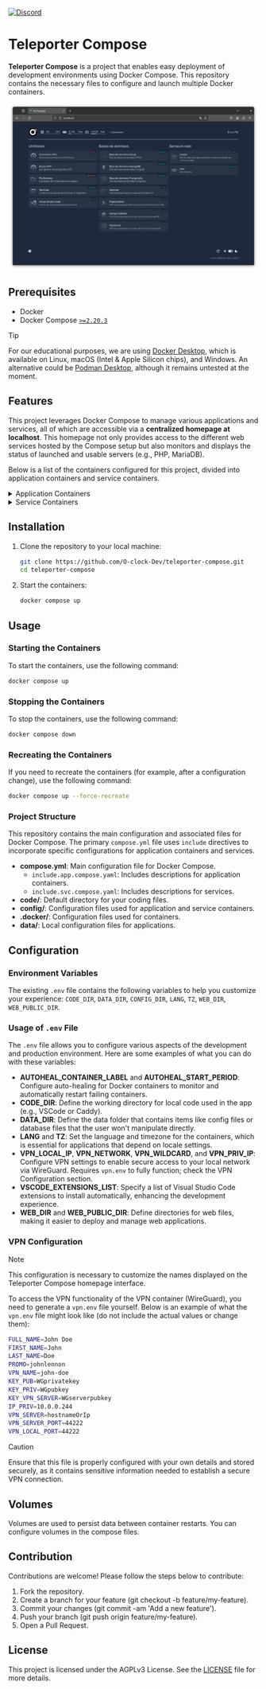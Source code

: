 [![Discord](https://img.shields.io/badge/-Discord-7289DA?style=flat&logo=Discord&logoColor=white)](https://discord.gg/t6RgjvBfCT)

# Teleporter Compose

**Teleporter Compose** is a project that enables easy deployment of development environments using Docker Compose. This repository contains the necessary files to configure and launch multiple Docker containers.

![Screenshot of Teleporter Compose homepage](docs/images/presentation_teleporter-compose.png)

## Prerequisites

- Docker
- Docker Compose [`>=2.20.3`](https://docs.docker.com/compose/multiple-compose-files/include/)

> [!TIP]
> For our educational purposes, we are using [Docker Desktop](https://www.docker.com/products/docker-desktop/), which is available on Linux, macOS (Intel & Apple Silicon chips), and Windows. An alternative could be [Podman Desktop](https://podman-desktop.io/), although it remains untested at the moment.

## Features

This project leverages Docker Compose to manage various applications and services, all of which are accessible via a **centralized homepage at localhost**. This homepage not only provides access to the different web services hosted by the Compose setup but also monitors and displays the status of launched and usable servers (e.g., PHP, MariaDB).

Below is a list of the containers configured for this project, divided into application containers and service containers.

<details>

<summary>Application Containers</summary>

### Application Containers

1. **Dashboard (Homepage)**
    - **Container Name**: `teleporter-homepage`
    - **Image**: `ghcr.io/gethomepage/homepage:latest`
    - **Description**: Provides a central dashboard for the Teleporter system.
    - **Key Features**:
        - Customizable user interface based on environment variables.
        - Integrates with VPN setup.

2. **File Browser**
    - **Container Name**: `teleporter-filebrowser`
    - **Image**: `oclock/teleporter-filebrowser:latest`
    - **Description**: A simple file browser for managing files within the system.
    - **Key Features**:
        - No authentication required.
        - Integrates with local `CODE_DIR`, `DATA_DIR`, and `CONFIG_DIR`.

3. **Terminal**
    - **Container Name**: `teleporter-terminal`
    - **Image**: `oclock/teleporter-terminal:latest`
    - **Description**: Provides terminal access within a web interface.
    - **Key Features**:
        - Supports various environment configurations.
        - Integrates with Docker socket for extended functionalities.

4. **Web Server (Caddy)**
    - **Container Name**: `teleporter-caddyserver`
    - **Image**: `caddy:2.7.6`
    - **Description**: A versatile web server for hosting web applications.
    - **Key Features**:
        - Health checks to ensure server reliability.
        - Customizable through Caddyfile and environment variables.

5. **DBMS Access (Adminer)**
    - **Container Name**: `teleporter-adminer`
    - **Image**: `adminer:4.8.1`
    - **Description**: A database management tool for MariaDB.
    - **Key Features**:
        - Pre-configured with MariaDB settings.
        - Uses Dracula theme for UI.

6. **DBMS Access (PHPmyAdmin)**
    - **Container Name**: `teleporter-phpmyadmin`
    - **Image**: `oclock/teleporter-phpmyadmin:latest`
    - **Description**: Another database management tool, primarily for MySQL/MariaDB.
    - **Key Features**:
        - Configured with root user access.
        - Automatically restarts on failure.

7. **DBMS Access (MongoExpress)**
    - **Container Name**: `teleporter-mongo-express`
    - **Image**: `mongo-express:1.0.2-20-alpine3.19`
    - **Description**: A web-based MongoDB administration interface.
    - **Key Features**:
        - Admin access enabled.
        - Base URL configured for easy access.

8. **VSCode Server**
    - **Container Name**: `teleporter-vscode`
    - **Image**: `linuxserver/code-server:4.21.2`
    - **Description**: A web-based Visual Studio Code instance.
    - **Key Features**:
        - Supports a list of pre-installed extensions.
        - Integrates with local code directory.

</details>

<details>

<summary>Service Containers</summary>

### Service Containers

1. **WireGuard VPN**
    - **Container Name**: `teleporter-vpn`
    - **Image**: `oclock/teleporter-vpn:66b5ee9ca3a7676383cbf4be037bece1d336e23f`
    - **Description**: Provides secure VPN access using WireGuard.
    - **Key Features**:
        - Configurable via `vpn.env`.
        - Health checks to ensure VPN connectivity.

2. **AutoHeal Service**
    - **Container Name**: `teleporter-autoheal`
    - **Image**: `willfarrell/autoheal`
    - **Description**: Monitors and automatically restarts failing containers.
    - **Key Features**:
        - Uses Docker socket for container management.
        - Always restarts on failure.

3. **Reverse Proxy (HAProxy)**
    - **Container Name**: `teleporter-haproxy`
    - **Image**: `haproxy:lts-alpine`
    - **Description**: A high-performance reverse proxy server.
    - **Key Features**:
        - Customizable with HAProxy configuration.
        - Integrates with VPN setup for seamless routing.

4. **DBMS (MariaDB)**
    - **Container Name**: `teleporter-mariadb`
    - **Image**: `mariadb:11.3.2`
    - **Description**: Provides MariaDB database services.
    - **Key Features**:
        - Pre-configured with root password.
        - Health checks to ensure database availability.

5. **DBMS (MongoDB)**
    - **Container Name**: `teleporter-mongodb`
    - **Image**: `mongo:7.0`
    - **Description**: Provides MongoDB database services.
    - **Key Features**:
        - Configured with root user credentials.
        - Integrates with Mongo Express for management.

6. **DBMS (PostgreSQL)**
    - **Container Name**: `teleporter-postgres`
    - **Image**: `postgres:16.2`
    - **Description**: Provides PostgreSQL database services.
    - **Key Features**:
        - Configured with default password.
        - Always restarts on failure.

7. **Node.js Environment**
    - **Container Name**: `teleporter-node`
    - **Image**: `node:20`
    - **Description**: Provides a Node.js runtime environment.
    - **Key Features**:
        - Ports exposed for development.
        - Integrates with local node directory.

8. **PHP Environment**
    - **Container Name**: `teleporter-php`
    - **Image**: `php:8.3-fpm-alpine`
    - **Description**: Provides a PHP runtime environment.
    - **Key Features**:
        - Integrates with local web directory.
        - Supports FPM for fast processing.

9. **Template Config**
    - **Container Name**: `teleporter-templating-config`
    - **Image**: `oclock/teleporter-templating-config:latest`
    - **Description**: Manages templated configurations.
    - **Key Features**:
        - Configurable via environment variables.
        - Integrates with local config directory.

</details>

## Installation

1. Clone the repository to your local machine:
    ```bash
    git clone https://github.com/O-clock-Dev/teleporter-compose.git
    cd teleporter-compose
    ```

2. Start the containers:
    ```bash
    docker compose up
    ```

## Usage

### Starting the Containers

To start the containers, use the following command:
```bash
docker compose up
```

### Stopping the Containers

To stop the containers, use the following command:

```bash
docker compose down
```

### Recreating the Containers

If you need to recreate the containers (for example, after a configuration change), use the following command:

```bash
docker compose up --force-recreate
```

### Project Structure

This repository contains the main configuration and associated files for Docker Compose. The primary `compose.yml` file uses `include` directives to incorporate specific configurations for application containers and services.

- **compose.yml**: Main configuration file for Docker Compose.
    - `include.app.compose.yaml`: Includes descriptions for application containers.
    - `include.svc.compose.yaml`: Includes descriptions for services.
- **code/**: Default directory for your coding files.
- **config/**: Configuration files used for application and service containers.
- **.docker/**: Configuration files used for containers.
- **data/**: Local configuration files for applications.

## Configuration

### Environment Variables

The existing `.env` file contains the following variables to help you customize your experience: `CODE_DIR`, `DATA_DIR`, `CONFIG_DIR`, `LANG`, `TZ`, `WEB_DIR`, `WEB_PUBLIC_DIR`.

### Usage of `.env` File

The `.env` file allows you to configure various aspects of the development and production environment. Here are some examples of what you can do with these variables:

- **AUTOHEAL_CONTAINER_LABEL** and **AUTOHEAL_START_PERIOD**: Configure auto-healing for Docker containers to monitor and automatically restart failing containers.
- **CODE_DIR**: Define the working directory for local code used in the app (e.g., VSCode or Caddy).
- **DATA_DIR**: Define the data folder that contains items like config files or database files that the user won't manipulate directly.
- **LANG** and **TZ**: Set the language and timezone for the containers, which is essential for applications that depend on locale settings.
- **VPN_LOCAL_IP**, **VPN_NETWORK**, **VPN_WILDCARD**, and **VPN_PRIV_IP**: Configure VPN settings to enable secure access to your local network via WireGuard. Requires `vpn.env` to fully function; check the VPN Configuration section.
- **VSCODE_EXTENSIONS_LIST**: Specify a list of Visual Studio Code extensions to install automatically, enhancing the development experience.
- **WEB_DIR** and **WEB_PUBLIC_DIR**: Define directories for web files, making it easier to deploy and manage web applications.

### VPN Configuration

> [!NOTE]
> This configuration is necessary to customize the names displayed on the Teleporter Compose homepage interface.

To access the VPN functionality of the VPN container (WireGuard), you need to generate a `vpn.env` file yourself. Below is an example of what the `vpn.env` file might look like (do not include the actual values or change them):

```bash
FULL_NAME=John Doe
FIRST_NAME=John
LAST_NAME=Doe
PROMO=johnlennon
VPN_NAME=john-doe
KEY_PUB=WGprivatekey
KEY_PRIV=WGpubkey
KEY_VPN_SERVER=WGserverpubkey
IP_PRIV=10.0.0.244
VPN_SERVER=hostnameOrIp
VPN_SERVER_PORT=44222
VPN_LOCAL_PORT=44222
```

> [!CAUTION]
> Ensure that this file is properly configured with your own details and stored securely, as it contains sensitive information needed to establish a secure VPN connection.

## Volumes

Volumes are used to persist data between container restarts. You can configure volumes in the compose files.

## Contribution

Contributions are welcome! Please follow the steps below to contribute:

1. Fork the repository.
2. Create a branch for your feature (git checkout -b feature/my-feature).
3. Commit your changes (git commit -am 'Add a new feature').
4. Push your branch (git push origin feature/my-feature).
5. Open a Pull Request.

## License

This project is licensed under the AGPLv3 License. See the [LICENSE](LICENSE) file for more details.
